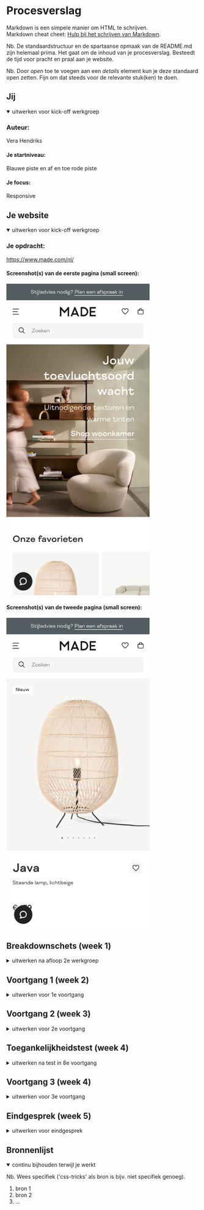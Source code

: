 # Procesverslag
Markdown is een simpele manier om HTML te schrijven.  
Markdown cheat cheet: [Hulp bij het schrijven van Markdown](https://github.com/adam-p/markdown-here/wiki/Markdown-Cheatsheet).

Nb. De standaardstructuur en de spartaanse opmaak van de README.md zijn helemaal prima. Het gaat om de inhoud van je procesverslag. Besteedt de tijd voor pracht en praal aan je website.

Nb. Door *open* toe te voegen aan een *details* element kun je deze standaard open zetten. Fijn om dat steeds voor de relevante stuk(ken) te doen.





## Jij

<details open>
<summary>uitwerken voor kick-off werkgroep</summary>

### Auteur:
Vera Hendriks

#### Je startniveau:
Blauwe piste en af en toe rode piste

#### Je focus:
Responsive
 
</details>





## Je website

<details open>
<summary>uitwerken voor kick-off werkgroep</summary>

### Je opdracht:
https://www.made.com/nl/

#### Screenshot(s) van de eerste pagina (small screen): 
<img src="images/readme/made-website-page-1.png" width="375px" alt="MADE website homepagina">

#### Screenshot(s) van de tweede pagina (small screen):
<img src="images/readme/made-website-page-2.png" width="375px" alt="MADE website detailpagina">
 
</details>





## Breakdownschets (week 1)

<details>
<summary>uitwerken na afloop 2e werkgroep</summary>

### de hele pagina: 
De gehele pagina zag er op het moment dat ik de breakdownnschets aan het maken was anders uit.
<img src="images/readme/homepage.png" alt="breakdown van de hele pagina">

### dynamisch deel (bijv menu): 
<img src="images/readme/menu.png" alt="breakdown van een dynamisch deel">

### wellicht nog een dynamisch deel (bijv filter): 

</details>





## Voortgang 1 (week 2)

<details>
<summary>uitwerken voor 1e voortgang</summary>

### Stand van zaken
Ik was op dit moment nog helemaal niet ver met mijn code, dus vandaar de keuze dat ik niet heb deelgenomen aan het voortgangsgesprek. Tijdens het voortgangsgesprek ben ik verder gegaan met het schrijven van mijn code. Volgende week ga ik zeker wel deelnemen aan het gesprek en hoop ik een stuk verder te zijn dan deze week.


### Agenda voor meeting
Hier moesten we een agenda samenstellen met het groepje voor het voortgangsgesprek. Helaas hebben we dat niet gedaan, doordat we allemaal niet ver waren met onze code. Dit is de reden dat ik dit deel voor deze keer leeglaat, volgende week gaan we wel een agenda samenstellen.


### Verslag van meeting
De uitkomsten van het voortgangsgesprek heb ik niet vast kunnen leggen, omdat ik niet heb deelgenomen aan het voortgangsgesprek.

</details>





## Voortgang 2 (week 3)

<details>
<summary>uitwerken voor 2e voortgang</summary>

### Stand van zaken
Het begin vond ik erg lastig en ik wist niet echt waar ik moest beginnen. Eenmaal begonnen ging dit een stuk beter en werk ik de homepagina per deel uit om zo niet de weg kwijt te raken. Wel loop ik vast op een paar dingen, dit zijn dingen zoals: Hoe plaats ik het logo in het midden? Er zit nu een witte lijn rechts als ik naar links beweeg, hoe haal ik deze weg? Hoe plaats ik verschillende soorten teksten over de afbeelding en hoe hou ik de afbeelding dan ook een link? Hoe krijg ik de prijzen onder de afbeeldingen van de producten allemaal op dezelfde plaats? Ik hoop deze vragen beantwoord te krijgen in het voortgangsgesprek, door de student-assistenten of door te zoeken op google. 

### Agenda voor meeting

Vera: 

Ik wil graag bespreken: 
Hoe plaats ik verschillende soorten teksten over de afbeelding en hoe hou ik de afbeelding dan ook een link?

Als er nog tijd is:
Hoe plaats ik het logo in het midden? & Hoe krijg ik de prijzen onder de afbeeldingen van de producten allemaal op dezelfde plaats?


Sidney:

Ik wil graag bespreken: 
...

Als er nog tijd is:
...


Martha:

Ik wil graag bespreken: 
...

Als er nog tijd is:
...


### Verslag van meeting
hier na afloop snel de uitkomsten van de meeting vastleggen

- punt 1
- punt 2
- nog een punt
- ...

</details>





## Toegankelijkheidstest (week 4)

<details>
<summary>uitwerken na test in 8e voortgang</summary>

### Bevindingen
Lijst met je bevindingen die in de test naar voren kwamen:

#### Titel eerste bevinding
Hier korte omschrijving (met indien nodig een afbeelding)

Hier een omschrijving van hoe het opgelost kan worden (met indien nodig een afbeelding)


#### Titel tweede bevinding. 
Hier korte omschrijving (met indien nodig een afbeelding)

Hier een omschrijving van hoe het opgelost kan worden (met indien nodig een afbeelding)


#### Titel volgende bevinding. 
Hier korte omschrijving (met indien nodig een afbeelding)

Hier een omschrijving van hoe het opgelost kan worden (met indien nodig een afbeelding)


#### Titel nog een bevinding. 
Hier korte omschrijving (met indien nodig een afbeelding)

Hier een omschrijving van hoe het opgelost kan worden (met indien nodig een afbeelding)

</details>





## Voortgang 3 (week 4)

<details>
<summary>uitwerken voor 3e voortgang</summary>

### Stand van zaken
hier dit ging goed & dit was lastig (neem ook screenshots op van delen van je website en code)


### Agenda voor meeting
samen met je groepje opstellen

| student 1      | student 2          | student 3    | student 4        |
| ---            | ---                | ---          | ---              |
| dit bespreken  | en dit             | en ik dit    | en dan ik dat    |
| en dat ook nog | dit als er tijd is | nog een punt | dit wil ik zeker |
| ...            | ...                | ...          | ...              |


### Verslag van meeting
hier na afloop snel de uitkomsten van de meeting vastleggen

- punt 1
- punt 2
- nog een punt
- ...

</details>





## Eindgesprek (week 5)

<details>
<summary>uitwerken voor eindgesprek</summary>

### Stand van zaken
hier dit ging goed & dit was lastig (neem ook screenshots op van delen van je website en code)

### Screenshot(s)

hier screenshot(s) van je eindresultaat

</details>





## Bronnenlijst

<details open>
<summary>continu bijhouden terwijl je werkt</summary>

Nb. Wees specifiek ('css-tricks' als bron is bijv. niet specifiek genoeg).

1. bron 1
2. bron 2
3. ...

</details>